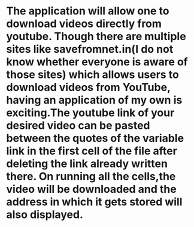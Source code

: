 # The application will allow one to download videos directly from youtube. Though there are multiple sites like savefromnet.in(I do not know whether everyone is aware of those sites) which allows users to download videos from YouTube, having an application of my own is exciting.The youtube link of your desired video can be pasted between the quotes of the variable link in the first cell of the file after deleting the link already written there. On running all the cells,the video will be downloaded and the address in which it gets stored will also displayed. 
